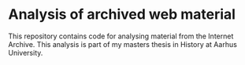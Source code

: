 # Analysis of archived web material
This repository contains code for analysing material from the Internet Archive.
This analysis is part of my masters thesis in History at Aarhus University.